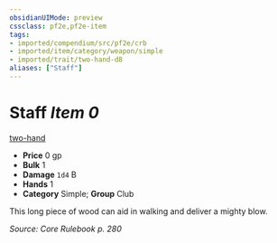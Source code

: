 ```yaml
---
obsidianUIMode: preview
cssclass: pf2e,pf2e-item
tags:
- imported/compendium/src/pf2e/crb
- imported/item/category/weapon/simple
- imported/trait/two-hand-d8
aliases: ["Staff"]
---
```

# Staff *Item 0*  
[two-hand <d8>](two-hand.md)  

- **Price** 0 gp
- **Bulk** 1
- **Damage** `1d4` B
- **Hands** 1
- **Category** Simple; **Group** Club 

This long piece of wood can aid in walking and deliver a mighty blow.

*Source: Core Rulebook p. 280*